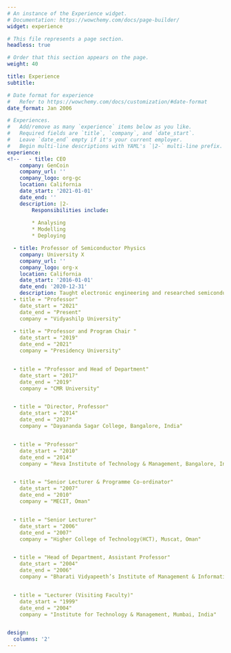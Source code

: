 ```yaml
---
# An instance of the Experience widget.
# Documentation: https://wowchemy.com/docs/page-builder/
widget: experience

# This file represents a page section.
headless: true

# Order that this section appears on the page.
weight: 40

title: Experience
subtitle:

# Date format for experience
#   Refer to https://wowchemy.com/docs/customization/#date-format
date_format: Jan 2006

# Experiences.
#   Add/remove as many `experience` items below as you like.
#   Required fields are `title`, `company`, and `date_start`.
#   Leave `date_end` empty if it's your current employer.
#   Begin multi-line descriptions with YAML's `|2-` multi-line prefix.
experience:
<!--   - title: CEO
    company: GenCoin
    company_url: ''
    company_logo: org-gc
    location: California
    date_start: '2021-01-01'
    date_end: ''
    description: |2-
        Responsibilities include:
        
        * Analysing
        * Modelling
        * Deploying

  - title: Professor of Semiconductor Physics
    company: University X
    company_url: ''
    company_logo: org-x
    location: California
    date_start: '2016-01-01'
    date_end: '2020-12-31'
    description: Taught electronic engineering and researched semiconductor physics. -->
  - title = "Professor"
    date_start = "2021"
    date_end = "Present"
    company = "Vidyashilp University"
 
  - title = "Professor and Program Chair " 	
    date_start = "2019"
    date_end = "2021"
    company = "Presidency University"


  - title = "Professor and Head of Department"	
    date_start = "2017"
    date_end = "2019"
    company = "CMR University"


  - title = "Director, Professor"	
    date_start = "2014"
    date_end = "2017"
    company = "Dayananda Sagar College, Bangalore, India"


  - title = "Professor"	
    date_start = "2010"
    date_end = "2014"
    company = "Reva Institute of Technology & Management, Bangalore, India"


  - title = "Senior Lecturer & Programme Co-ordinator"	
    date_start = "2007"
    date_end = "2010"
    company = "MECIT, Oman"


  - title = "Senior Lecturer"	
    date_start = "2006"
    date_end = "2007"
    company = "Higher College of Technology(HCT), Muscat, Oman"


  - title = "Head of Department, Assistant Professor"
    date_start = "2004"
    date_end = "2006"
    company = "Bharati Vidyapeeth’s Institute of Management & Information Technology, Navi Mumbai, India"


  - title = "Lecturer (Visiting Faculty)" 	
    date_start = "1999"
    date_end = "2004"
    company = "Institute for Technology & Management, Mumbai, India"


design:
  columns: '2'
---
```

